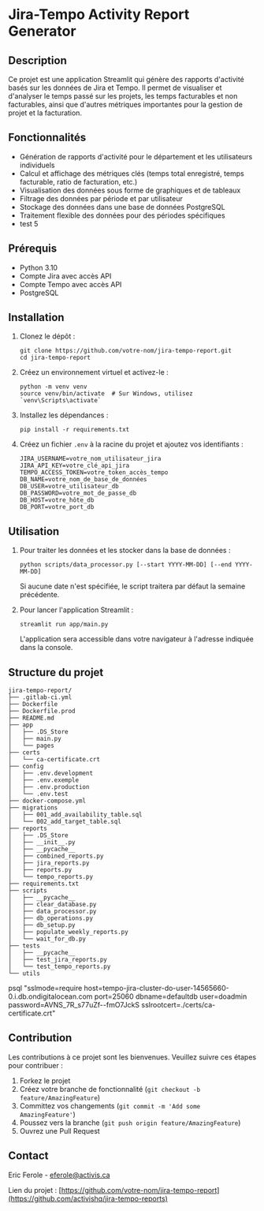 # Jira-Tempo Activity Report Generator

## Description
Ce projet est une application Streamlit qui génère des rapports d'activité basés sur les données de Jira et Tempo. Il permet de visualiser et d'analyser le temps passé sur les projets, les temps facturables et non facturables, ainsi que d'autres métriques importantes pour la gestion de projet et la facturation.

## Fonctionnalités
- Génération de rapports d'activité pour le département et les utilisateurs individuels
- Calcul et affichage des métriques clés (temps total enregistré, temps facturable, ratio de facturation, etc.)
- Visualisation des données sous forme de graphiques et de tableaux
- Filtrage des données par période et par utilisateur
- Stockage des données dans une base de données PostgreSQL
- Traitement flexible des données pour des périodes spécifiques
- test 5

## Prérequis
- Python 3.10
- Compte Jira avec accès API
- Compte Tempo avec accès API
- PostgreSQL

## Installation
1. Clonez le dépôt :
   ```
   git clone https://github.com/votre-nom/jira-tempo-report.git
   cd jira-tempo-report
   ```

2. Créez un environnement virtuel et activez-le :
   ```
   python -m venv venv
   source venv/bin/activate  # Sur Windows, utilisez `venv\Scripts\activate`
   ```

3. Installez les dépendances :
   ```
   pip install -r requirements.txt
   ```

4. Créez un fichier `.env` à la racine du projet et ajoutez vos identifiants :
   ```
   JIRA_USERNAME=votre_nom_utilisateur_jira
   JIRA_API_KEY=votre_clé_api_jira
   TEMPO_ACCESS_TOKEN=votre_token_accès_tempo
   DB_NAME=votre_nom_de_base_de_données
   DB_USER=votre_utilisateur_db
   DB_PASSWORD=votre_mot_de_passe_db
   DB_HOST=votre_hôte_db
   DB_PORT=votre_port_db
   ```

## Utilisation
1. Pour traiter les données et les stocker dans la base de données :
   ```
   python scripts/data_processor.py [--start YYYY-MM-DD] [--end YYYY-MM-DD]
   ```
   Si aucune date n'est spécifiée, le script traitera par défaut la semaine précédente.

2. Pour lancer l'application Streamlit :
   ```
   streamlit run app/main.py
   ```
   L'application sera accessible dans votre navigateur à l'adresse indiquée dans la console.

## Structure du projet
```
jira-tempo-report/
├── .gitlab-ci.yml
├── Dockerfile
├── Dockerfile.prod
├── README.md
├── app
│   ├── .DS_Store
│   ├── main.py
│   └── pages
├── certs
│   └── ca-certificate.crt
├── config
│   ├── .env.development
│   ├── .env.exemple
│   ├── .env.production
│   └── .env.test
├── docker-compose.yml
├── migrations
│   ├── 001_add_availability_table.sql
│   └── 002_add_target_table.sql
├── reports
│   ├── .DS_Store
│   ├── __init__.py
│   ├── __pycache__
│   ├── combined_reports.py
│   ├── jira_reports.py
│   ├── reports.py
│   └── tempo_reports.py
├── requirements.txt
├── scripts
│   ├── __pycache__
│   ├── clear_database.py
│   ├── data_processor.py
│   ├── db_operations.py
│   ├── db_setup.py
│   ├── populate_weekly_reports.py
│   └── wait_for_db.py
├── tests
│   ├── __pycache__
│   ├── test_jira_reports.py
│   └── test_tempo_reports.py
└── utils

```

psql "sslmode=require host=tempo-jira-cluster-do-user-14565660-0.i.db.ondigitalocean.com port=25060 dbname=defaultdb user=doadmin password=AVNS_7R_s77uZf--fmO7JckS sslrootcert=./certs/ca-certificate.crt"


## Contribution
Les contributions à ce projet sont les bienvenues. Veuillez suivre ces étapes pour contribuer :
1. Forkez le projet
2. Créez votre branche de fonctionnalité (`git checkout -b feature/AmazingFeature`)
3. Committez vos changements (`git commit -m 'Add some AmazingFeature'`)
4. Poussez vers la branche (`git push origin feature/AmazingFeature`)
5. Ouvrez une Pull Request

## Contact
Eric Ferole - [eferole@activis.ca](mailto:eferole@activis.ca)

Lien du projet : [https://github.com/votre-nom/jira-tempo-report](https://github.com/activishq/jira-tempo-reports)
